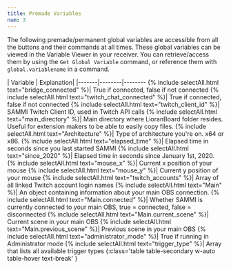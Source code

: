```yaml
---
title: Premade Variables
num: 3
---
```


The following premade/permanent global variables are accessible from all the buttons and their commands at all times. These global variables can be viewed in the Variable Viewer in your receiver. You can retrieve/access them by using the `Get Global Variable` command, or reference them with `global.variablename` in a command.



| Variable | Explanation|
|-------|--------|--------
{% include selectAll.html text="bridge_connected" %}| True if connected, false if not connected
{% include selectAll.html text="twitch_chat_connected" %}| True if connected, false if not connected
{% include selectAll.html text="twitch_client_id" %}| SAMMI Twitch Client ID, used in Twitch API calls
{% include selectAll.html text="main_directory" %}| Main directory where LioranBoard folder resides. Useful for extension makers to be able to easily copy files.
{% include selectAll.html text="Architecture" %}| Type of architecture you're on. x64 or x86.
{% include selectAll.html text="elapsed_time" %}| Elapsed time in seconds since you last started SAMMI
{% include selectAll.html text="since_2020" %}| Elapsed time in seconds since January 1st, 2020.
{% include selectAll.html text="mouse_x" %}| Current x position of your mouse
{% include selectAll.html text="mouse_y" %}| Current y position of your mouse
{% include selectAll.html text="twitch_accounts" %}| Array of all linked Twitch account login names
{% include selectAll.html text="Main" %}| An object containing information about your main OBS connection.
{% include selectAll.html text="Main.connected" %}| Whether SAMMI is currently connected to your main OBS, true = connected, false = disconnected
{% include selectAll.html text="Main.current_scene" %}| Current scene in your main OBS
{% include selectAll.html text="Main.previous_scene" %}| Previous scene in your main OBS
{% include selectAll.html text="administrator_mode" %}| True if running in Administrator mode
{% include selectAll.html text="trigger_type" %}| Array that lists all available trigger types
{:class='table table-secondary w-auto table-hover text-break' }

